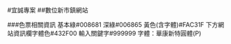 #宜誠專案
##數位新市鎮網站

###色票相關資訊
基本綠#008681
深綠#006865
黃色(含字體)#FAC31F
下方網站資訊欄字體色#432F00
輸入關鍵字#999999
字體：華康新特圓體(P)

